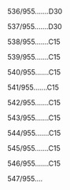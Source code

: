 536/955.......D30 


537/955.......D30 


538/955.......C15 


539/955.......C15 


540/955.......C15 


541/955.......C15 


542/955.......C15 


543/955.......C15 


544/955.......C15 


545/955.......C15 


546/955.......C15 


547/955.... 

